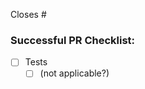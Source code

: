 Closes #<ticket number>

<!-- Please do not remove this, even if you think you don't need it -->
### Successful PR Checklist:
- [ ] Tests
  - [ ] (not applicable?)
